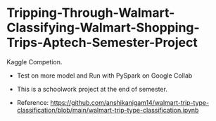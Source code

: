 # Tripping-Through-Walmart-Classifying-Walmart-Shopping-Trips-Aptech-Semester-Project
Kaggle Competion.

* Test on more model and Run with PySpark on Google Collab


* This is a schoolwork project at the end of semester.


* Reference:
https://github.com/anshikanigam14/walmart-trip-type-classification/blob/main/walmart-trip-type-classification.ipynb
